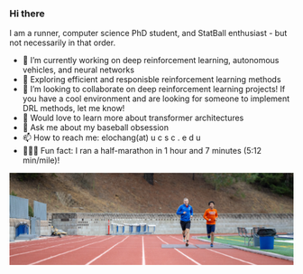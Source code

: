 ### Hi there

I am a runner, computer science PhD student, and StatBall enthusiast - but not necessarily in that order.

- 🧠 I’m currently working on deep reinforcement learning, autonomous vehicles, and neural networks
- 🐒 Exploring efficient and responisble reinforcement learning methods
- 🤝 I’m looking to collaborate on deep reinforcement learning projects! If you have a cool environment and are looking for someone to implement DRL methods, let me know!
- 🤔 Would love to learn more about transformer architectures
- 💬 Ask me about my baseball obsession 
- 📫 How to reach me: elochang(at) u c s c . e d u
- 🏃🏻‍♂️ Fun fact: I ran a half-marathon in 1 hour and 7 minutes (5:12 min/mile)! 

![](https://raw.githubusercontent.com/oliverc1623/oliverc1623/main/cropped_1600m.jpg)
